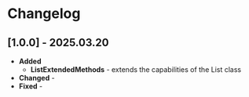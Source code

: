 Changelog
=========

[1.0.0] - 2025.03.20
--------------------
* **Added**
	* **ListExtendedMethods** - extends the capabilities of the List class
* **Changed** -
* **Fixed** -